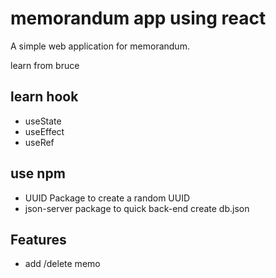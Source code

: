 # memorandum app using react

A simple web application for memorandum.

learn from bruce

## learn hook

- useState
- useEffect
- useRef

## use npm

- UUID Package to create a random UUID
- json-server package to quick back-end create db.json

## Features

- add /delete memo
